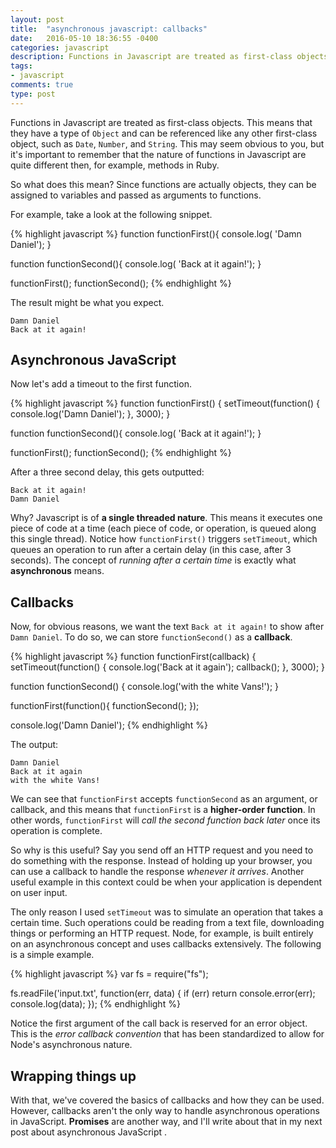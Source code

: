 ```yaml
---
layout: post
title:  "asynchronous javascript: callbacks"
date:   2016-05-10 18:36:55 -0400
categories: javascript
description: Functions in Javascript are treated as first-class objects. This means that they have a type of `Object` and can be referenced like any other first-class object, such as `Date`, `Number`, and `String`. This may seem obvious to you, but it's important to remember that the nature of functions in Javascript are quite different then, for example, methods in Ruby...
tags:
- javascript
comments: true
type: post
---
```


Functions in Javascript are treated as first-class objects. This means that they have a type of `Object` and can be referenced like any other first-class object, such as `Date`, `Number`, and `String`. This may seem obvious to you, but it's important to remember that the nature of functions in Javascript are quite different then, for example, methods in Ruby.

So what does this mean? Since functions are actually objects, they can be assigned to variables and passed as arguments to functions. 

For example, take a look at the following snippet.

{% highlight javascript %}
function functionFirst(){
  console.log( 'Damn Daniel');
}

function functionSecond(){
  console.log( 'Back at it again!');
}

functionFirst();
functionSecond();
{% endhighlight %}

The result might be what you expect.

`Damn Daniel` <br>
`Back at it again!`

Asynchronous JavaScript
------------------
Now let's add a timeout to the first function. 

{% highlight javascript %}
function functionFirst() {
  setTimeout(function() {
    console.log('Damn Daniel');
  }, 3000);
}

function functionSecond(){
  console.log( 'Back at it again!');
}

functionFirst();
functionSecond();
{% endhighlight %}

After a three second delay, this gets outputted:

`Back at it again!` <br>
`Damn Daniel`

Why? Javascript is of **a single threaded nature**. This means it executes one piece of code at a time (each piece of code, or operation, is queued along this single thread). Notice how `functionFirst()` triggers `setTimeout`, which queues an operation to run after a certain delay (in this case, after 3 seconds). The concept of *running after a certain time* is exactly what **asynchronous** means.

Callbacks
------------------
Now, for obvious reasons, we want the text `Back at it again!` to show after `Damn Daniel`. To do so, we can store `functionSecond()` as a **callback**.

{% highlight javascript %}
function functionFirst(callback) {
  setTimeout(function() {
    console.log('Back at it again');
    callback();
    }, 3000);
}

function functionSecond() {
  console.log('with the white Vans!');
}

functionFirst(function(){
  functionSecond();
});

console.log('Damn Daniel');
{% endhighlight %}

The output:

`Damn Daniel` <br>
`Back at it again` <br>
`with the white Vans!`

We can see that `functionFirst` accepts `functionSecond` as an argument, or callback, and this means that `functionFirst` is a **higher-order function**. In other words, `functionFirst` will *call the second function back later* once its operation is complete.

So why is this useful? Say you send off an HTTP request and you need to do something with the response. Instead of holding up your browser, you can use a callback to handle the response *whenever it arrives*. Another useful example in this context could be when your application is dependent on user input.

The only reason I used `setTimeout` was to simulate an operation that takes a certain time. Such operations could be reading from a text file, downloading things or performing an HTTP request. Node, for example, is built entirely on an asynchronous concept and uses callbacks extensively. The following is a simple example.

{% highlight javascript %}
var fs = require("fs");

fs.readFile('input.txt', function(err, data) {
  if (err) return console.error(err);
  console.log(data);
});
{% endhighlight %}

Notice the first argument of the call back is reserved for an error object. This is the *error callback convention* that has been standardized to allow for Node's asynchronous nature.

Wrapping things up
------------------
With that, we've covered the basics of callbacks and how they can be used. However, callbacks aren't the only way to handle asynchronous operations in JavaScript. **Promises** are another way, and I'll write about that in my next post about asynchronous JavaScript <i class="fa fa-smile-o" aria-hidden="true"></i>.